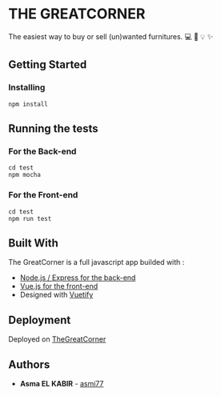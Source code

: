 # THE GREATCORNER

The easiest way to buy or sell (un)wanted furnitures. :computer: :tea: :bulb: :sparkles:

## Getting Started

### Installing

```
npm install
```
## Running the tests

### For the Back-end

```
cd test
npm mocha
```
### For the Front-end

```
cd test
npm run test
```

## Built With

The GreatCorner is a full javascript app builded with : 

* [Node.js / Express for the back-end](http://expressjs.com/)
* [Vue.js for the front-end](https://vuejs.org/) 
* Designed with [Vuetify](https://vuetifyjs.com/en/)

## Deployment

Deployed on [TheGreatCorner](https://thegreatcorner.herokuapp.com/#/)

## Authors

* **Asma EL KABIR** - [asmi77](https://github.com/asmi77)
